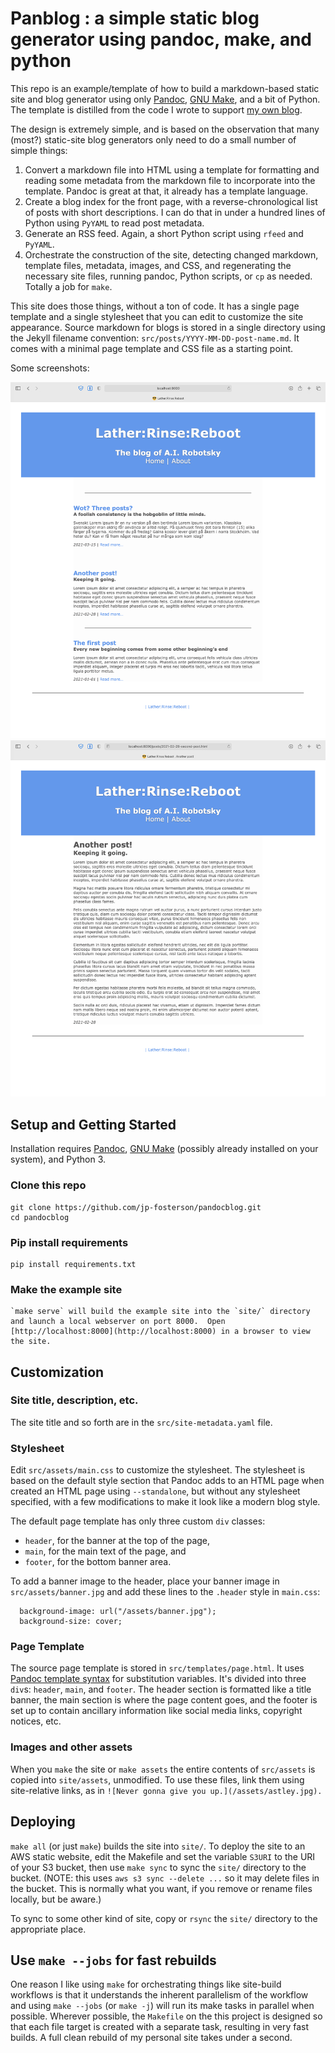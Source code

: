 Panblog : a simple static blog generator using pandoc, make, and python
=======================================================================

This repo is an example/template of how to build a markdown-based static site and blog generator using only [Pandoc](https://pandoc.org), [GNU Make](https://www.gnu.org/software/make/), and a bit of Python.  The template is distilled from the code I wrote to support [my own blog](http://jp-fosterson.com).

The design is extremely simple, and is based on the observation that many (most?) static-site blog generators only need to do a small number of simple things:

1. Convert a markdown file into HTML using a template for formatting and reading some metadata from the markdown file to incorporate into the template.  Pandoc is great at that, it already has a template language.
1. Create a blog index for the front page, with a reverse-chronological list of posts with short descriptions.  I can do that in under a hundred lines of Python using `PyYAML` to read post metadata.
1. Generate an RSS feed.  Again, a short Python script using `rfeed` and `PyYAML`.
1. Orchestrate the construction of the site, detecting changed markdown, template files, metadata, images, and CSS, and regenerating the necessary site files, running pandoc, Python scripts, or `cp` as needed.  Totally a job for `make`.

This site does those things, without a ton of code.  It has a single page template and a single stylesheet that you can edit to customize the site appearance.  Source markdown for blogs is stored in a single directory using the Jekyll filename convention:  `src/posts/YYYY-MM-DD-post-name.md`.    It comes with a minimal page template and CSS file as a starting point.

Some screenshots:

<a href="doc/screenshot-index.png"><img src="doc/screenshot-index.png" width=600 alt="Index page screenshot"></a><a href="doc/screenshot-post.png"><img src="doc/screenshot-post.png" width=600 alt="Post screenshot"></a>


Setup and Getting Started
-------------------------

Installation requires [Pandoc](https://pandoc.org/installing.html), [GNU Make](https://www.gnu.org/software/make/) (possibly already installed on your system), and Python 3.


### Clone this repo

    git clone https://github.com/jp-fosterson/pandocblog.git
    cd pandocblog

### Pip install requirements

    pip install requirements.txt

### Make the example site

    `make serve` will build the example site into the `site/` directory and launch a local webserver on port 8000.  Open [http://localhost:8000](http://localhost:8000) in a browser to view the site.


Customization
-------------

### Site title, description, etc.

The site title and so forth are in the `src/site-metadata.yaml` file.

### Stylesheet

Edit `src/assets/main.css` to customize the stylesheet.  The stylesheet is based on the default style section that Pandoc adds to an HTML page when created an HTML page using `--standalone`, but without any stylesheet specified, with a few modifications to make it look like a modern blog style.

The default page template has only three custom `div` classes:
* `header`, for the banner at the top of the page,
* `main`, for the main text of the page, and
* `footer`, for the bottom banner area.

To add a banner image to the header, place your banner image in `src/assets/banner.jpg` and add these lines to the `.header` style in `main.css`:

```
  background-image: url("/assets/banner.jpg");
  background-size: cover;
```

### Page Template

The source page template is stored in `src/templates/page.html`.  It uses [Pandoc template syntax](https://pandoc.org/MANUAL.html#templates) for substitution variables.  It's divided into three `div`s: `header`, `main`, and `footer`.  The header section is formatted like a title banner, the main section is where the page content goes, and the footer is set up to contain ancillary information like social media links, copyright notices, etc.

### Images and other assets

When you `make` the site or `make assets` the entire contents of `src/assets` is copied into `site/assets`, unmodified.  To use these files, link them using site-relative links, as in `![Never gonna give you up.](/assets/astley.jpg).`

Deploying
---------

`make all` (or just `make`) builds the site into `site/`.  To deploy the site to an AWS static website, edit the Makefile  and set the variable `S3URI` to the URI of your S3 bucket, then use `make sync` to sync the `site/` directory to the bucket.  (NOTE: this uses `aws s3 sync --delete ...` so it may delete files in the bucket.  This is normally what you want, if you remove or rename files locally, but be aware.)

To sync to some other kind of site, copy or `rsync` the `site/` directory to the appropriate place.


Use `make --jobs` for fast rebuilds
-----------------------------------

One reason I like using `make` for orchestrating things like site-build workflows is that it understands the inherent parallelism of the workflow and using `make --jobs` (or `make -j`) will run its make tasks in parallel when possible.  Wherever possible, the `Makefile` on the this project is designed so that each file target is created with a separate task, resulting in very fast builds.  A full clean rebuild of my personal site takes under a second.